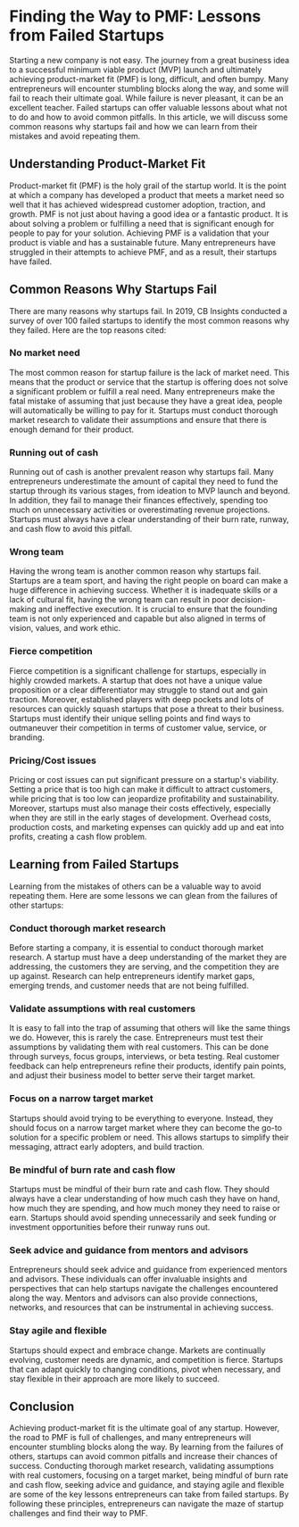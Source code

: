 # Finding the Way to PMF: Lessons from Failed Startups

Starting a new company is not easy. The journey from a great business idea to a successful minimum viable product (MVP) launch and ultimately achieving product-market fit (PMF) is long, difficult, and often bumpy. Many entrepreneurs will encounter stumbling blocks along the way, and some will fail to reach their ultimate goal. While failure is never pleasant, it can be an excellent teacher. Failed startups can offer valuable lessons about what not to do and how to avoid common pitfalls. In this article, we will discuss some common reasons why startups fail and how we can learn from their mistakes and avoid repeating them.

## Understanding Product-Market Fit

Product-market fit (PMF) is the holy grail of the startup world. It is the point at which a company has developed a product that meets a market need so well that it has achieved widespread customer adoption, traction, and growth. PMF is not just about having a good idea or a fantastic product. It is about solving a problem or fulfilling a need that is significant enough for people to pay for your solution. Achieving PMF is a validation that your product is viable and has a sustainable future. Many entrepreneurs have struggled in their attempts to achieve PMF, and as a result, their startups have failed.

## Common Reasons Why Startups Fail

There are many reasons why startups fail. In 2019, CB Insights conducted a survey of over 100 failed startups to identify the most common reasons why they failed. Here are the top reasons cited:

### No market need

The most common reason for startup failure is the lack of market need. This means that the product or service that the startup is offering does not solve a significant problem or fulfill a real need. Many entrepreneurs make the fatal mistake of assuming that just because they have a great idea, people will automatically be willing to pay for it. Startups must conduct thorough market research to validate their assumptions and ensure that there is enough demand for their product.

### Running out of cash

Running out of cash is another prevalent reason why startups fail. Many entrepreneurs underestimate the amount of capital they need to fund the startup through its various stages, from ideation to MVP launch and beyond. In addition, they fail to manage their finances effectively, spending too much on unnecessary activities or overestimating revenue projections. Startups must always have a clear understanding of their burn rate, runway, and cash flow to avoid this pitfall.

### Wrong team

Having the wrong team is another common reason why startups fail. Startups are a team sport, and having the right people on board can make a huge difference in achieving success. Whether it is inadequate skills or a lack of cultural fit, having the wrong team can result in poor decision-making and ineffective execution. It is crucial to ensure that the founding team is not only experienced and capable but also aligned in terms of vision, values, and work ethic.

### Fierce competition

Fierce competition is a significant challenge for startups, especially in highly crowded markets. A startup that does not have a unique value proposition or a clear differentiator may struggle to stand out and gain traction. Moreover, established players with deep pockets and lots of resources can quickly squash startups that pose a threat to their business. Startups must identify their unique selling points and find ways to outmaneuver their competition in terms of customer value, service, or branding.

### Pricing/Cost issues

Pricing or cost issues can put significant pressure on a startup's viability. Setting a price that is too high can make it difficult to attract customers, while pricing that is too low can jeopardize profitability and sustainability. Moreover, startups must also manage their costs effectively, especially when they are still in the early stages of development. Overhead costs, production costs, and marketing expenses can quickly add up and eat into profits, creating a cash flow problem.

## Learning from Failed Startups

Learning from the mistakes of others can be a valuable way to avoid repeating them. Here are some lessons we can glean from the failures of other startups:

### Conduct thorough market research

Before starting a company, it is essential to conduct thorough market research. A startup must have a deep understanding of the market they are addressing, the customers they are serving, and the competition they are up against. Research can help entrepreneurs identify market gaps, emerging trends, and customer needs that are not being fulfilled.

### Validate assumptions with real customers

It is easy to fall into the trap of assuming that others will like the same things we do. However, this is rarely the case. Entrepreneurs must test their assumptions by validating them with real customers. This can be done through surveys, focus groups, interviews, or beta testing. Real customer feedback can help entrepreneurs refine their products, identify pain points, and adjust their business model to better serve their target market.

### Focus on a narrow target market

Startups should avoid trying to be everything to everyone. Instead, they should focus on a narrow target market where they can become the go-to solution for a specific problem or need. This allows startups to simplify their messaging, attract early adopters, and build traction.

### Be mindful of burn rate and cash flow

Startups must be mindful of their burn rate and cash flow. They should always have a clear understanding of how much cash they have on hand, how much they are spending, and how much money they need to raise or earn. Startups should avoid spending unnecessarily and seek funding or investment opportunities before their runway runs out.

### Seek advice and guidance from mentors and advisors

Entrepreneurs should seek advice and guidance from experienced mentors and advisors. These individuals can offer invaluable insights and perspectives that can help startups navigate the challenges encountered along the way. Mentors and advisors can also provide connections, networks, and resources that can be instrumental in achieving success.

### Stay agile and flexible

Startups should expect and embrace change. Markets are continually evolving, customer needs are dynamic, and competition is fierce. Startups that can adapt quickly to changing conditions, pivot when necessary, and stay flexible in their approach are more likely to succeed.

## Conclusion

Achieving product-market fit is the ultimate goal of any startup. However, the road to PMF is full of challenges, and many entrepreneurs will encounter stumbling blocks along the way. By learning from the failures of others, startups can avoid common pitfalls and increase their chances of success. Conducting thorough market research, validating assumptions with real customers, focusing on a target market, being mindful of burn rate and cash flow, seeking advice and guidance, and staying agile and flexible are some of the key lessons entrepreneurs can take from failed startups. By following these principles, entrepreneurs can navigate the maze of startup challenges and find their way to PMF.